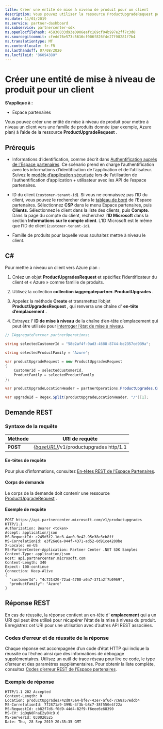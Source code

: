 ```yaml
---
title: Créer une entité de mise à niveau de produit pour un client
description: Vous pouvez utiliser la ressource ProductUpgradeRequest pour créer une entité de mise à niveau de produit afin de mettre à niveau un client vers une famille de produits donnée.
ms.date: 11/01/2019
ms.service: partner-dashboard
ms.subservice: partnercenter-sdk
ms.openlocfilehash: 45830033d93e0906eafc169cf04b997e2ff7c3d8
ms.sourcegitcommit: cfedd76e573c5616cf006f826f4e27f08281f7b4
ms.translationtype: MT
ms.contentlocale: fr-FR
ms.lasthandoff: 07/08/2020
ms.locfileid: "86094380"
---
```

# <a name="create-a-product-upgrade-entity-for-a-customer"></a>Créer une entité de mise à niveau de produit pour un client

**S’applique à :**

- Espace partenaires

Vous pouvez créer une entité de mise à niveau de produit pour mettre à niveau un client vers une famille de produits donnée (par exemple, Azure plan) à l’aide de la ressource **ProductUpgradeRequest** .

## <a name="prerequisites"></a>Prérequis

- Informations d’identification, comme décrit dans [Authentification auprès de l’Espace partenaires](partner-center-authentication.md). Ce scénario prend en charge l’authentification avec les informations d’identification de l’application et de l’utilisateur. Suivez le [modèle d’application sécurisée](enable-secure-app-model.md) lors de l’utilisation de l’authentification d’application + utilisateur avec les API de l’espace partenaires.

- ID du client (`customer-tenant-id`). Si vous ne connaissez pas l’ID du client, vous pouvez le rechercher dans le [tableau de bord](https://partner.microsoft.com/dashboard) de l’Espace partenaires. Sélectionnez **CSP** dans le menu Espace partenaires, puis **Clients**. Sélectionnez le client dans la liste des clients, puis **Compte**. Dans la page du compte du client, recherchez l’**ID Microsoft** dans la section **Informations sur le compte client**. L’ID Microsoft est le même que l’ID de client (`customer-tenant-id`).

- Famille de produits pour laquelle vous souhaitez mettre à niveau le client.

## <a name="c"></a>C\#

Pour mettre à niveau un client vers Azure plan :

1. Créez un objet **ProductUpgradesRequest** et spécifiez l’identificateur du client et « Azure » comme famille de produits.

2. Utilisez la collection **collection iaggregatepartner. ProductUpgrades** .

3. Appelez la méthode **Create** et transmettez l’objet **ProductUpgradesRequest** , qui renverra une chaîne d' **en-tête d’emplacement** .

4. Extrayez l' **ID de mise à niveau** de la chaîne d’en-tête d’emplacement qui peut être utilisée pour [interroger l’état de mise à niveau](get-product-upgrade-status.md).

```csharp
// IAggregatePartner partnerOperations;

string selectedCustomerId = "58e2af4f-0ad3-4688-8744-be2357cd939a";

string selectedProductFamily = "Azure";

var productUpgradeRequest = new ProductUpgradesRequest
{
    CustomerId = selectedCustomerId,
    ProductFamily = selectedProductFamily
};

var productUpgradeLocationHeader = partnerOperations.ProductUpgrades.Create(productUpgradeRequest);

var upgradeId = Regex.Split(productUpgradeLocationHeader, "/")[1];

```

## <a name="rest-request"></a>Demande REST

### <a name="request-syntax"></a>Syntaxe de la requête

| Méthode   | URI de requête                                                                                   |
|----------|-----------------------------------------------------------------------------------------------|
| **POST** | [*{baseURL}*](partner-center-rest-urls.md)/v1/productupgrades http/1.1 |

#### <a name="request-headers"></a>En-têtes de requête

Pour plus d’informations, consultez [En-têtes REST de l’Espace Partenaires](headers.md).

#### <a name="request-body"></a>Corps de demande

Le corps de la demande doit contenir une ressource [ProductUpgradeRequest](product-upgrade-resources.md#productupgraderequest) .

#### <a name="request-example"></a>Exemple de requête

```http
POST https://api.partnercenter.microsoft.com/v1/productupgrades HTTP/1.1
Authorization: Bearer <token>
Accept: application/json
MS-RequestId: c245d5f2-1de3-4ae0-9e42-95e38e3cb8ff
MS-CorrelationId: e3f26e6a-044f-4371-ad52-0d91ce4200be
X-Locale: en-US
MS-PartnerCenter-Application: Partner Center .NET SDK Samples
Content-Type: application/json
Host: api.partnercenter.microsoft.com
Content-Length: 340
Expect: 100-continue
Connection: Keep-Alive
{
  "customerId": "4c721420-72ad-4708-a0a7-371a2f7b0969",
  "productFamily": "Azure"
}
```

## <a name="rest-response"></a>Réponse REST

En cas de réussite, la réponse contient un en-tête d' **emplacement** qui a un URI qui peut être utilisé pour récupérer l’état de la mise à niveau du produit. Enregistrez cet URI pour une utilisation avec d’autres API REST associées.

### <a name="response-success-and-error-codes"></a>Codes d’erreur et de réussite de la réponse

Chaque réponse est accompagnée d’un code d’état HTTP qui indique la réussite ou l’échec ainsi que des informations de débogage supplémentaires. Utilisez un outil de trace réseau pour lire ce code, le type d’erreur et des paramètres supplémentaires. Pour obtenir la liste complète, consultez [Codes d’erreur REST de l’Espace partenaires](error-codes.md).

### <a name="response-example"></a>Exemple de réponse

```http
HTTP/1.1 202 Accepted
Content-Length: 0
Location: productUpgrades/42d075a4-bfe7-43e7-af6d-7c68a57edcb4
MS-CorrelationId: 772871a9-399b-4f3b-b8c7-38f550e4f22a
MS-RequestId: cb82f7d6-f0d9-44d4-82f9-f6eee6e68390
MS-CV: iqOqN0FnaE2y0HcD.0
MS-ServerId: 030020525
Date: Thu, 28 Sep 2019 20:35:35 GMT
```
